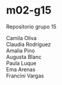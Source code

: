 # m02-g15
Repositorio grupo 15

Camila Oliva <br>
Claudia Rodríguez <br>
Amalia Pino <br>
Augusta Blanc <br>
Paula Luque <br>
Ema Arenas <br>
Francini Vargas <br> 